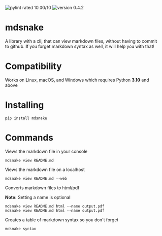 ![pylint rated 10.00/10](https://img.shields.io/badge/pylint-10.00-green)
![version 0.4.2](https://img.shields.io/badge/version-v0.4.2-green)

# mdsnake

A library with a cli, that can view markdown files, without having to commit to github. If you forget markdown syntax as well, it will help you with that!

# Compatibility

Works on Linux, macOS, and Windows which requires Python **3.10** and above

# Installing

```
pip install mdsnake
```

# Commands

Views the markdown file in your console

```
mdsnake view README.md
```

Views the markdown file on a localhost

```
mdsnake view README.md --web
```

Converts markdown files to html/pdf

**Note:** Setting a name is optional

```
mdsnake view README.md html --name output.pdf
mdsnake view README.md html --name output.pdf
```

Creates a table of markdown syntax so you don't forget

```
mdsnake syntax
```
